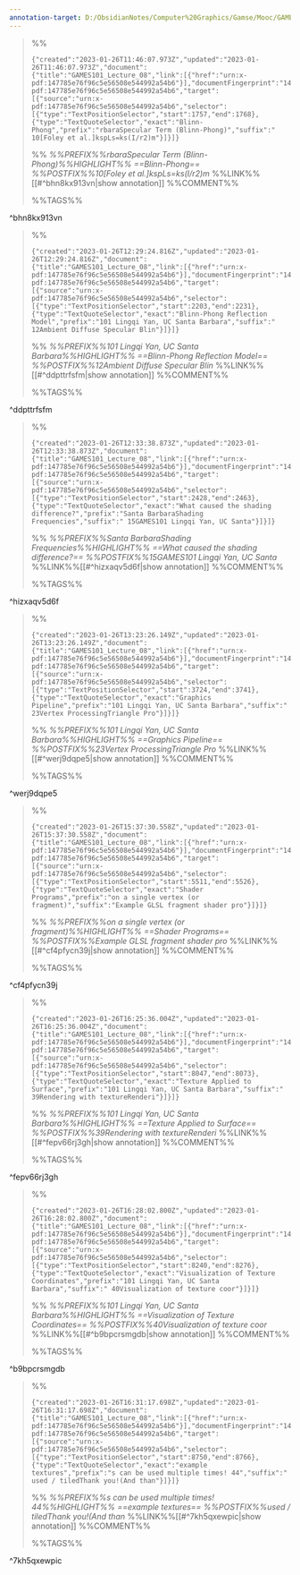 ```yaml
---
annotation-target: D:/ObsidianNotes/Computer%20Graphics/Gamse/Mooc/GAMES101-现代计算机图形学入门/assets/GAMES101_Lecture_08.pdf
---
```



>%%
>```annotation-json
>{"created":"2023-01-26T11:46:07.973Z","updated":"2023-01-26T11:46:07.973Z","document":{"title":"GAMES101_Lecture_08","link":[{"href":"urn:x-pdf:147785e76f96c5e56508e544992a54b6"}],"documentFingerprint":"147785e76f96c5e56508e544992a54b6"},"uri":"urn:x-pdf:147785e76f96c5e56508e544992a54b6","target":[{"source":"urn:x-pdf:147785e76f96c5e56508e544992a54b6","selector":[{"type":"TextPositionSelector","start":1757,"end":1768},{"type":"TextQuoteSelector","exact":"Blinn-Phong","prefix":"rbaraSpecular Term (Blinn-Phong)","suffix":" 10[Foley et al.]kspLs=ks(I/r2)m"}]}]}
>```
>%%
>*%%PREFIX%%rbaraSpecular Term (Blinn-Phong)%%HIGHLIGHT%% ==Blinn-Phong== %%POSTFIX%%10[Foley et al.]kspLs=ks(I/r2)m*
>%%LINK%%[[#^bhn8kx913vn|show annotation]]
>%%COMMENT%%
>
>%%TAGS%%
>
^bhn8kx913vn


>%%
>```annotation-json
>{"created":"2023-01-26T12:29:24.816Z","updated":"2023-01-26T12:29:24.816Z","document":{"title":"GAMES101_Lecture_08","link":[{"href":"urn:x-pdf:147785e76f96c5e56508e544992a54b6"}],"documentFingerprint":"147785e76f96c5e56508e544992a54b6"},"uri":"urn:x-pdf:147785e76f96c5e56508e544992a54b6","target":[{"source":"urn:x-pdf:147785e76f96c5e56508e544992a54b6","selector":[{"type":"TextPositionSelector","start":2203,"end":2231},{"type":"TextQuoteSelector","exact":"Blinn-Phong Reflection Model","prefix":"101 Lingqi Yan, UC Santa Barbara","suffix":" 12Ambient Diffuse Specular Blin"}]}]}
>```
>%%
>*%%PREFIX%%101 Lingqi Yan, UC Santa Barbara%%HIGHLIGHT%% ==Blinn-Phong Reflection Model== %%POSTFIX%%12Ambient Diffuse Specular Blin*
>%%LINK%%[[#^ddpttrfsfm|show annotation]]
>%%COMMENT%%
>
>%%TAGS%%
>
^ddpttrfsfm


>%%
>```annotation-json
>{"created":"2023-01-26T12:33:38.873Z","updated":"2023-01-26T12:33:38.873Z","document":{"title":"GAMES101_Lecture_08","link":[{"href":"urn:x-pdf:147785e76f96c5e56508e544992a54b6"}],"documentFingerprint":"147785e76f96c5e56508e544992a54b6"},"uri":"urn:x-pdf:147785e76f96c5e56508e544992a54b6","target":[{"source":"urn:x-pdf:147785e76f96c5e56508e544992a54b6","selector":[{"type":"TextPositionSelector","start":2428,"end":2463},{"type":"TextQuoteSelector","exact":"What caused the shading difference?","prefix":"Santa BarbaraShading Frequencies","suffix":" 15GAMES101 Lingqi Yan, UC Santa"}]}]}
>```
>%%
>*%%PREFIX%%Santa BarbaraShading Frequencies%%HIGHLIGHT%% ==What caused the shading difference?== %%POSTFIX%%15GAMES101 Lingqi Yan, UC Santa*
>%%LINK%%[[#^hizxaqv5d6f|show annotation]]
>%%COMMENT%%
>
>%%TAGS%%
>
^hizxaqv5d6f


>%%
>```annotation-json
>{"created":"2023-01-26T13:23:26.149Z","updated":"2023-01-26T13:23:26.149Z","document":{"title":"GAMES101_Lecture_08","link":[{"href":"urn:x-pdf:147785e76f96c5e56508e544992a54b6"}],"documentFingerprint":"147785e76f96c5e56508e544992a54b6"},"uri":"urn:x-pdf:147785e76f96c5e56508e544992a54b6","target":[{"source":"urn:x-pdf:147785e76f96c5e56508e544992a54b6","selector":[{"type":"TextPositionSelector","start":3724,"end":3741},{"type":"TextQuoteSelector","exact":"Graphics Pipeline","prefix":"101 Lingqi Yan, UC Santa Barbara","suffix":" 23Vertex ProcessingTriangle Pro"}]}]}
>```
>%%
>*%%PREFIX%%101 Lingqi Yan, UC Santa Barbara%%HIGHLIGHT%% ==Graphics Pipeline== %%POSTFIX%%23Vertex ProcessingTriangle Pro*
>%%LINK%%[[#^werj9dqpe5|show annotation]]
>%%COMMENT%%
>
>%%TAGS%%
>
^werj9dqpe5


>%%
>```annotation-json
>{"created":"2023-01-26T15:37:30.558Z","updated":"2023-01-26T15:37:30.558Z","document":{"title":"GAMES101_Lecture_08","link":[{"href":"urn:x-pdf:147785e76f96c5e56508e544992a54b6"}],"documentFingerprint":"147785e76f96c5e56508e544992a54b6"},"uri":"urn:x-pdf:147785e76f96c5e56508e544992a54b6","target":[{"source":"urn:x-pdf:147785e76f96c5e56508e544992a54b6","selector":[{"type":"TextPositionSelector","start":5511,"end":5526},{"type":"TextQuoteSelector","exact":"Shader Programs","prefix":"on a single vertex (or fragment)","suffix":"Example GLSL fragment shader pro"}]}]}
>```
>%%
>*%%PREFIX%%on a single vertex (or fragment)%%HIGHLIGHT%% ==Shader Programs== %%POSTFIX%%Example GLSL fragment shader pro*
>%%LINK%%[[#^cf4pfycn39j|show annotation]]
>%%COMMENT%%
>
>%%TAGS%%
>
^cf4pfycn39j


>%%
>```annotation-json
>{"created":"2023-01-26T16:25:36.004Z","updated":"2023-01-26T16:25:36.004Z","document":{"title":"GAMES101_Lecture_08","link":[{"href":"urn:x-pdf:147785e76f96c5e56508e544992a54b6"}],"documentFingerprint":"147785e76f96c5e56508e544992a54b6"},"uri":"urn:x-pdf:147785e76f96c5e56508e544992a54b6","target":[{"source":"urn:x-pdf:147785e76f96c5e56508e544992a54b6","selector":[{"type":"TextPositionSelector","start":8047,"end":8073},{"type":"TextQuoteSelector","exact":"Texture Applied to Surface","prefix":"101 Lingqi Yan, UC Santa Barbara","suffix":" 39Rendering with textureRenderi"}]}]}
>```
>%%
>*%%PREFIX%%101 Lingqi Yan, UC Santa Barbara%%HIGHLIGHT%% ==Texture Applied to Surface== %%POSTFIX%%39Rendering with textureRenderi*
>%%LINK%%[[#^fepv66rj3gh|show annotation]]
>%%COMMENT%%
>
>%%TAGS%%
>
^fepv66rj3gh


>%%
>```annotation-json
>{"created":"2023-01-26T16:28:02.800Z","updated":"2023-01-26T16:28:02.800Z","document":{"title":"GAMES101_Lecture_08","link":[{"href":"urn:x-pdf:147785e76f96c5e56508e544992a54b6"}],"documentFingerprint":"147785e76f96c5e56508e544992a54b6"},"uri":"urn:x-pdf:147785e76f96c5e56508e544992a54b6","target":[{"source":"urn:x-pdf:147785e76f96c5e56508e544992a54b6","selector":[{"type":"TextPositionSelector","start":8240,"end":8276},{"type":"TextQuoteSelector","exact":"Visualization of Texture Coordinates","prefix":"101 Lingqi Yan, UC Santa Barbara","suffix":" 40Visualization of texture coor"}]}]}
>```
>%%
>*%%PREFIX%%101 Lingqi Yan, UC Santa Barbara%%HIGHLIGHT%% ==Visualization of Texture Coordinates== %%POSTFIX%%40Visualization of texture coor*
>%%LINK%%[[#^b9bpcrsmgdb|show annotation]]
>%%COMMENT%%
>
>%%TAGS%%
>
^b9bpcrsmgdb


>%%
>```annotation-json
>{"created":"2023-01-26T16:31:17.698Z","updated":"2023-01-26T16:31:17.698Z","document":{"title":"GAMES101_Lecture_08","link":[{"href":"urn:x-pdf:147785e76f96c5e56508e544992a54b6"}],"documentFingerprint":"147785e76f96c5e56508e544992a54b6"},"uri":"urn:x-pdf:147785e76f96c5e56508e544992a54b6","target":[{"source":"urn:x-pdf:147785e76f96c5e56508e544992a54b6","selector":[{"type":"TextPositionSelector","start":8750,"end":8766},{"type":"TextQuoteSelector","exact":"example textures","prefix":"s can be used multiple times! 44","suffix":" used / tiledThank you!(And than"}]}]}
>```
>%%
>*%%PREFIX%%s can be used multiple times! 44%%HIGHLIGHT%% ==example textures== %%POSTFIX%%used / tiledThank you!(And than*
>%%LINK%%[[#^7kh5qxewpic|show annotation]]
>%%COMMENT%%
>
>%%TAGS%%
>
^7kh5qxewpic
